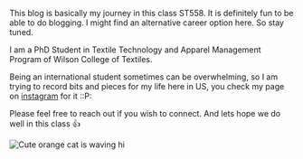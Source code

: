 This blog is basically my journey in this class ST558. It is definitely fun to be able to do blogging. I might find an alternative career option here. So stay tuned.

I am a PhD Student in Textile Technology and Apparel Management Program of Wilson College of Textiles.

Being an international student sometimes can be overwhelming, so I am trying to record bits and pieces for my life here in US, you check my page on [instagram](https://instagram.com/idreamofunicornsandsunshine?igshid=OGQ5ZDc2ODk2ZA==) for it ::P:

Please feel free to reach out if you wish to connect.
And lets hope we do well in this class :+1:

![Cute orange cat is waving hi](https://media.istockphoto.com/id/1317718144/vector/cute-orange-cat-waving-paw-cartoon-vector-illustration.jpg?s=612x612&w=0&k=20&c=VSkkJCIc5BSalrucc_KRSUEkioAoP8z28UEZRUaKeos=)
